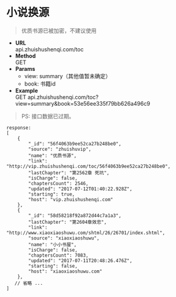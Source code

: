 # 小说换源
> 优质书源已被加密，不建议使用
- <strong>URL</strong>  
  api.zhuishushenqi.com/toc
- <strong>Method</strong>    
  GET
- <strong>Params</strong>  
    - view: summary（其他值暂未确定）
    - book: 书籍id
- <strong>Example</strong>  
  GET api.zhuishushenqi.com/toc?view=summary&book=53e56ee335f79bb626a496c9

> PS: 接口数据已过期。

```
response:
[
    {
        "_id": "56f4063b9ee52ca27b248be0",
        "source": "zhuishuvip",
        "name": "优质书源",
        "link": "http://vip.zhuishushenqi.com/toc/56f4063b9ee52ca27b248be0",
        "lastChapter": "第2562章 死坑",
        "isCharge": false,
        "chaptersCount": 2546,
        "updated": "2017-07-12T01:40:22.928Z",
        "starting": true,
        "host": "vip.zhuishushenqi.com"
    },
    {
        "_id": "58d58218f92a872d44c7a1a3",
        "lastChapter": "第2604章效忠",
        "link": "http://www.xiaoxiaoshuwu.com/shtml/26/26701/index.shtml",
        "source": "xiaoxiaoshuwu",
        "name": "小小书屋",
        "isCharge": false,
        "chaptersCount": 7083,
        "updated": "2017-07-11T20:48:26.476Z",
        "starting": false,
        "host": "xiaoxiaoshuwu.com"
    },
   // 省略 ...
]
```
